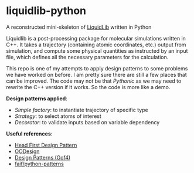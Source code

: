 # liquidlib-python

A reconstructed mini-skeleton of [LiquidLib](http://zhang-group.github.io/LiquidLib/) written in Python

Liquidlib is a post-processing package for molecular simulations written in C++. It takes a trajectory (containing atomic coordinates, etc.) output from simulation, and compute some physical quantities as instructed by an input file, which defines all the necessary parameters for the calculation.

This repo is one of my attempts to apply design patterns to some problems we have worked on before. I am pretty sure there are still a few places that can be improved. The code may not be that *Pythonic* as we may need to rewrite the C++ version if it works. So the code is more like a demo.  


**Design patterns applied**:
* *Simple factory*: to instantiate trajectory of specific type
* *Strategy*: to select atoms of interest
* *Decorator*: to validate inputs based on variable dependency   


**Useful references**:
* [Head First Design Pattern](http://shop.oreilly.com/product/9780596007126.do)
* [OODesign](http://www.oodesign.com/)
* [Design Patterns (Gof4)](https://sourcemaking.com/design_patterns)
* [faif/python-patterns](https://github.com/faif/python-patterns)
